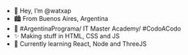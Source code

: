 - 👋 Hey, I’m @watxap
- 🏙️ From Buenos Aires, Argentina
- 🌱 #ArgentinaPrograma/ IT Master Academy/ #CodoACodo
- ✨ Making stuff in HTML, CSS and JS
- 🧉 Currently learning React, Node and ThreeJS


<!---
watxap/watxap is a ✨ special ✨ repository because its `README.md` (this file) appears on your GitHub profile.
You can click the Preview link to take a look at your changes.
--->

